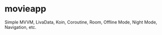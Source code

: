 # movieapp
Simple MVVM, LivaData, Koin, Coroutine, Room, Offline Mode, Night Mode, Navigation, etc.
